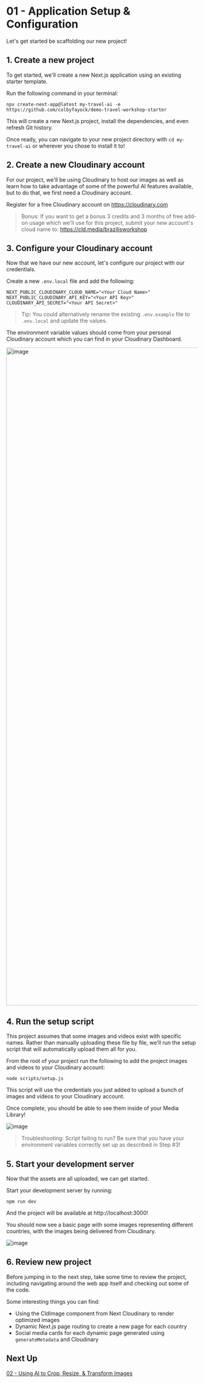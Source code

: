 # 01 - Application Setup & Configuration

Let's get started be scaffolding our new project!

## 1. Create a new project

To get started, we'll create a new Next.js application using an existing starter template.

Run the following command in your terminal:

```
npx create-next-app@latest my-travel-ai -e https://github.com/colbyfayock/demo-travel-workshop-starter
```

This will create a new Next.js project, install the dependencies, and even refresh Git history.

Once ready, you can navigate to your new project directory with `cd my-travel-ai` or wherever you chose to install it to!

## 2. Create a new Cloudinary account

For our project, we'll be using Cloudinary to host our images as well as learn how to take advantage of some of the powerful
AI features available, but to do that, we first need a Cloudinary account.

Register for a free Cloudinary account on https://cloudinary.com

> Bonus: If you want to get a bonus 3 credits and 3 months of free add-on usage which we'll use for this project,
submit your new account's cloud name to: https://cld.media/braziljsworkshop

## 3. Configure your Cloudinary account

Now that we have our new account, let's configure our project with our credentials.

Create a new `.env.local` file and add the following:

```
NEXT_PUBLIC_CLOUDINARY_CLOUD_NAME="<Your Cloud Name>"
NEXT_PUBLIC_CLOUDINARY_API_KEY="<Your API Key>"
CLOUDINARY_API_SECRET="<Your API Secret>"
```

> Tip: You could alternatively rename the existing `.env.example` file to `.env.local` and update the values.

The environment variable values should come from your personal Cloudinary account which you can find in your Cloudinary Dashboard.

<img width="1727" alt="image" src="https://github.com/colbyfayock/cloudinary-ai-travel-workshop/assets/1045274/62cdb26f-7145-46d2-8514-8e8caec99b6c">


## 4. Run the setup script

This project assumes that some images and videos exist with specific names. Rather than manually uploading these file by file,
we'll run the setup script that will automatically upload them all for you.

From the root of your project run the following to add the project images and videos to your Cloudinary account:

```
node scripts/setup.js
```

This script will use the credentials you just added to upload a bunch of images and videos to your Cloudinary account.

Once complete, you should be able to see them inside of your Media Library!

![image](https://github.com/colbyfayock/cloudinary-ai-travel-workshop/assets/1045274/7ee80cc9-bbac-4d8c-840d-7d3c80d63ff1)

> Troubleshooting: Script failing to run? Be sure that you have your environment variables correctly set up as described in Step #3!

## 5. Start your development server

Now that the assets are all uploaded, we can get started.

Start your development server by running:

```
npm run dev
```

And the project will be available at http://localhost:3000!

You should now see a basic page with some images representing different countries, with the images being delivered from Cloudinary.

![image](https://github.com/colbyfayock/cloudinary-ai-travel-workshop/assets/1045274/e787f80c-0185-44e3-bdea-689d5a3f76b7)


## 6. Review new project

Before jumping in to the next step, take some time to review the project, including navigating around the web app itself and checking out some of the code.

Some interesting things you can find:
- Using the CldImage component from Next Cloudinary to render optimized images
- Dynamic Next.js page routing to create a new page for each country
- Social media cards for each dynamic page generated using `generateMetadata` and Cloudinary

## Next Up

[02 - Using AI to Crop, Resize, & Transform Images](https://github.com/colbyfayock/cloudinary-ai-travel-workshop/blob/main/lessons/02%20-%20Using%20AI%20to%20Crop%2C%20Resize%2C%20%26%20Transform%20Images.md)

